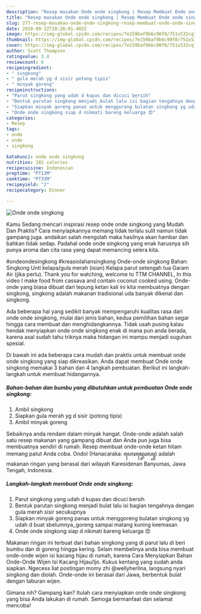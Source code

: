 ```yaml
---
description: "Resep masakan Onde onde singkong | Resep Membuat Onde onde singkong Yang Lezat"
title: "Resep masakan Onde onde singkong | Resep Membuat Onde onde singkong Yang Lezat"
slug: 277-resep-masakan-onde-onde-singkong-resep-membuat-onde-onde-singkong-yang-lezat
date: 2020-09-22T20:28:01.402Z
image: https://img-global.cpcdn.com/recipes/7e159baf9b6c90f0/751x532cq70/onde-onde-singkong-foto-resep-utama.jpg
thumbnail: https://img-global.cpcdn.com/recipes/7e159baf9b6c90f0/751x532cq70/onde-onde-singkong-foto-resep-utama.jpg
cover: https://img-global.cpcdn.com/recipes/7e159baf9b6c90f0/751x532cq70/onde-onde-singkong-foto-resep-utama.jpg
author: Scott Thompson
ratingvalue: 3.4
reviewcount: 6
recipeingredient:
- " singkong"
- " gula merah yg d sisir potong tipis"
- " minyak goreng"
recipeinstructions:
- "Parut singkong yang udah d kupas dan dicuci bersih"
- "Bentuk parutan singkong menjadi bulat lalu isi bagian tengahnya dengan gula merah sisir secukupnya"
- "Siapkan minyak goreng panas untuk menggoreng bulatan singkong yg udah d buat sbelumnya,,goreng sampai matang kuning keemasan"
- "Onde onde singkong siap d nikmati bareng keluarga 😍"
categories:
- Resep
tags:
- onde
- onde
- singkong

katakunci: onde onde singkong 
nutrition: 282 calories
recipecuisine: Indonesian
preptime: "PT13M"
cooktime: "PT33M"
recipeyield: "2"
recipecategory: Dinner

---
```



![Onde onde singkong](https://img-global.cpcdn.com/recipes/7e159baf9b6c90f0/751x532cq70/onde-onde-singkong-foto-resep-utama.jpg)

Kamu Sedang mencari inspirasi resep onde onde singkong yang Mudah Dan Praktis? Cara menyiapkannya memang tidak terlalu sulit namun tidak gampang juga. andaikan salah mengolah maka hasilnya akan hambar dan bahkan tidak sedap. Padahal onde onde singkong yang enak harusnya sih punya aroma dan cita rasa yang dapat memancing selera kita.

#ondeondesingkong #kreasiolahansingkong Onde-onde singkong Bahan: Singkong Unti kelapa/gula merah (isian) Kelapa parut setengah tua Garam Air (jika perlu). Thank you for watching, welcome to TTM CHANNEL, In this video I make food from cassava and contain coconut cooked using. Onde-onde yang biasa dibuat dari tepung ketan kali ini kita membuatnya dengan singkong, singkong adalah makanan tradisional uda banyak dikenal dan singkong.

Ada beberapa hal yang sedikit banyak mempengaruhi kualitas rasa dari onde onde singkong, mulai dari jenis bahan, kedua pemilihan bahan segar hingga cara membuat dan menghidangkannya. Tidak usah pusing kalau hendak menyiapkan onde onde singkong enak di mana pun anda berada, karena asal sudah tahu triknya maka hidangan ini mampu menjadi suguhan spesial.


Di bawah ini ada beberapa cara mudah dan praktis untuk membuat onde onde singkong yang siap dikreasikan. Anda dapat membuat Onde onde singkong memakai 3 bahan dan 4 langkah pembuatan. Berikut ini langkah-langkah untuk membuat hidangannya.

<!--inarticleads1-->

##### Bahan-bahan dan bumbu yang dibutuhkan untuk pembuatan Onde onde singkong:

1. Ambil  singkong
1. Siapkan  gula merah yg d sisir (potong tipis)
1. Ambil  minyak goreng


Sebaiknya anda rendam dalam minyak hangat. Onde-onde adalah salah satu resep makanan yang gampang dibuat dan Anda pun juga bisa membuatnya sendiri di rumah. Resep membuat onde-onde ketan hitam memang patut Anda coba. Ondol (Hanacaraka: ꦲꦺꦴꦢ꧀ꦢꦺꦴꦭ꧀) adalah makanan ringan yang berasal dari wilayah Karesidenan Banyumas, Jawa Tengah, Indonesia. 

<!--inarticleads2-->

##### Langkah-langkah membuat Onde onde singkong:

1. Parut singkong yang udah d kupas dan dicuci bersih
1. Bentuk parutan singkong menjadi bulat lalu isi bagian tengahnya dengan gula merah sisir secukupnya
1. Siapkan minyak goreng panas untuk menggoreng bulatan singkong yg udah d buat sbelumnya,,goreng sampai matang kuning keemasan
1. Onde onde singkong siap d nikmati bareng keluarga 😍


Makanan ringan ini terbuat dari bahan singkong yang di parut lalu di beri bumbu dan di goreng hingga kering. Selain membelinya anda bisa membuat onde-onde wijen isi kacang hijau di rumah, karena Cara Menyiapkan Bahan Onde-Onde Wijen Isi Kacang Hijau/Ijo. Kukus kentang yang sudah anda siapkan. Ngecess liat postingan momy zhi @wellyherlina, langsung nyari singkong dan diolah. Onde-onde ini berasal dari Jawa, berbentuk bulat dengan taburan wijen. 

Gimana nih? Gampang kan? Itulah cara menyiapkan onde onde singkong yang bisa Anda lakukan di rumah. Semoga bermanfaat dan selamat mencoba!
